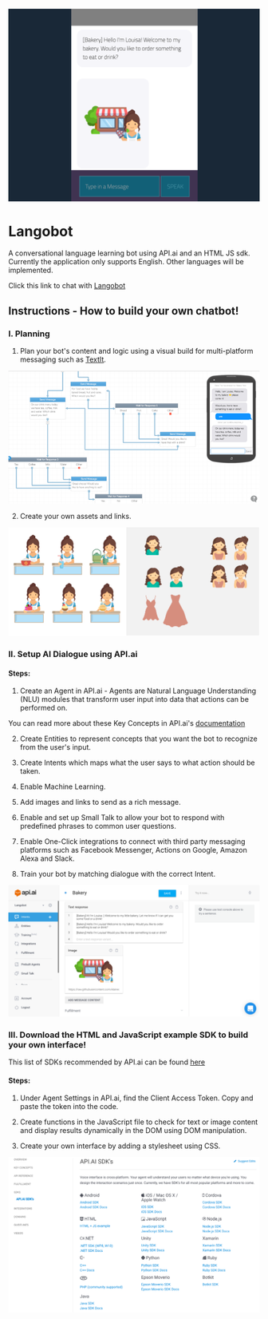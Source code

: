 ![Langobot](/images/bot.png)

# Langobot
A conversational language learning bot using API.ai and an HTML JS sdk. Currently the application only supports English. Other languages will be implemented.

Click this link to chat with [Langobot](http://tranela.dev.fast.sheridanc.on.ca/Langobot/)

## Instructions - How to build your own chatbot!

### I. Planning

1. Plan your bot's content and logic using a visual build for multi-platform messaging such as [TextIt](https://textit.in/).

![textit](/images/textit.png)

2. Create your own assets and links.

![story](/images/story.png)

### II. Setup AI Dialogue using API.ai

#### Steps:

1. Create an Agent in API.ai - Agents are Natural Language Understanding (NLU) modules that transform user input into data that actions can be performed on.

You can read more about these Key Concepts in API.ai's [documentation](https://docs.api.ai/docs/key-concepts)

2. Create Entities to represent concepts that you want the bot to recognize from the user's input.

3. Create Intents which maps what the user says to what action should be taken.

4. Enable Machine Learning.

5. Add images and links to send as a rich message.

6. Enable and set up Small Talk to allow your bot to respond with predefined phrases to common user questions.

7. Enable One-Click integrations to connect with third party messaging platforms such as Facebook Messenger, Actions on Google, Amazon Alexa and Slack.

8. Train your bot by matching dialogue with the correct Intent.

![apiai](/images/apiai.png)


### III. Download the HTML and JavaScript example SDK to build your own interface!

This list of SDKs recommended by API.ai can be found [here](https://docs.api.ai/docs/sdks)

#### Steps:

1. Under Agent Settings in API.ai, find the Client Access Token. Copy and paste the token into the code.

2. Create functions in the JavaScript file to check for text or image content and display results dynamically in the DOM using DOM manipulation.

3. Create your own interface by adding a stylesheet using CSS.


![sdk](/images/htmljs.png)



